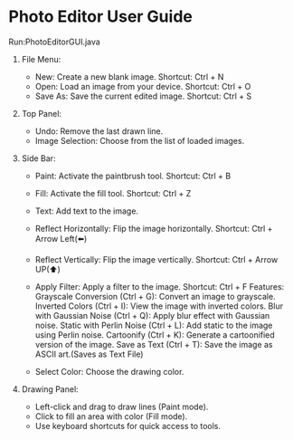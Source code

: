 
# Photo Editor User Guide
Run:PhotoEditorGUI.java
1. File Menu:
   - New: Create a new blank image.
     Shortcut: Ctrl + N
   - Open: Load an image from your device.
     Shortcut: Ctrl + O
   - Save As: Save the current edited image.
     Shortcut: Ctrl + S

2. Top Panel:
   - Undo: Remove the last drawn line.
   - Image Selection: Choose from the list of loaded images.

3. Side Bar:
   - Paint: Activate the paintbrush tool.
     Shortcut: Ctrl + B
   - Fill: Activate the fill tool.
     Shortcut: Ctrl + Z
   - Text: Add text to the image.
   - Reflect Horizontally: Flip the image horizontally.
     Shortcut: Ctrl + Arrow Left(⬅️)
   - Reflect Vertically: Flip the image vertically.
     Shortcut: Ctrl + Arrow UP(⬆️)
   - Apply Filter: Apply a filter to the image.
     Shortcut: Ctrl + F
    Features:
              Grayscale Conversion (Ctrl + G): Convert an image to grayscale.
              Inverted Colors (Ctrl + I): View the image with inverted colors.
              Blur with Gaussian Noise (Ctrl + Q): Apply blur effect with Gaussian noise.
              Static with Perlin Noise (Ctrl + L): Add static to the image using Perlin noise.
              Cartoonify (Ctrl + K): Generate a cartoonified version of the image.
              Save as Text (Ctrl + T): Save the image as ASCII art.(Saves as Text File)
   
   - Select Color: Choose the drawing color.

4. Drawing Panel:
   - Left-click and drag to draw lines (Paint mode).
   - Click to fill an area with color (Fill mode).
   - Use keyboard shortcuts for quick access to tools.

  
